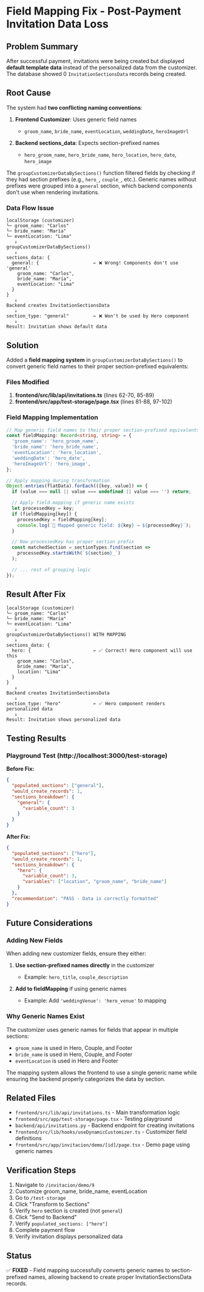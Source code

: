 # Field Mapping Fix - Post-Payment Invitation Data Loss

## Problem Summary

After successful payment, invitations were being created but displayed **default template data** instead of the personalized data from the customizer. The database showed 0 `InvitationSectionsData` records being created.

## Root Cause

The system had **two conflicting naming conventions**:

1. **Frontend Customizer**: Uses generic field names
   - `groom_name`, `bride_name`, `eventLocation`, `weddingDate`, `heroImageUrl`

2. **Backend sections_data**: Expects section-prefixed names
   - `hero_groom_name`, `hero_bride_name`, `hero_location`, `hero_date`, `hero_image`

The `groupCustomizerDataBySections()` function filtered fields by checking if they had section prefixes (e.g., `hero_`, `couple_`, etc.). Generic names without prefixes were grouped into a `general` section, which backend components don't use when rendering invitations.

### Data Flow Issue

```
localStorage (customizer)
└─ groom_name: "Carlos"
└─ bride_name: "María"
└─ eventLocation: "Lima"
   ↓
groupCustomizerDataBySections()
   ↓
sections_data: {
  general: {                    ← ❌ Wrong! Components don't use 'general'
    groom_name: "Carlos",
    bride_name: "María",
    eventLocation: "Lima"
  }
}
   ↓
Backend creates InvitationSectionsData
   ↓
section_type: "general"         ← ❌ Won't be used by Hero component
   ↓
Result: Invitation shows default data
```

## Solution

Added a **field mapping system** in `groupCustomizerDataBySections()` to convert generic field names to their proper section-prefixed equivalents:

### Files Modified

1. **frontend/src/lib/api/invitations.ts** (lines 62-70, 85-89)
2. **frontend/src/app/test-storage/page.tsx** (lines 81-88, 97-102)

### Field Mapping Implementation

```typescript
// Map generic field names to their proper section-prefixed equivalents
const fieldMapping: Record<string, string> = {
  'groom_name': 'hero_groom_name',
  'bride_name': 'hero_bride_name',
  'eventLocation': 'hero_location',
  'weddingDate': 'hero_date',
  'heroImageUrl': 'hero_image',
};

// Apply mapping during transformation
Object.entries(flatData).forEach(([key, value]) => {
  if (value === null || value === undefined || value === '') return;

  // Apply field mapping if generic name exists
  let processedKey = key;
  if (fieldMapping[key]) {
    processedKey = fieldMapping[key];
    console.log(`🔄 Mapped generic field: ${key} → ${processedKey}`);
  }

  // Now processedKey has proper section prefix
  const matchedSection = sectionTypes.find(section =>
    processedKey.startsWith(`${section}_`)
  );

  // ... rest of grouping logic
});
```

## Result After Fix

```
localStorage (customizer)
└─ groom_name: "Carlos"
└─ bride_name: "María"
└─ eventLocation: "Lima"
   ↓
groupCustomizerDataBySections() WITH MAPPING
   ↓
sections_data: {
  hero: {                       ← ✅ Correct! Hero component will use this
    groom_name: "Carlos",
    bride_name: "María",
    location: "Lima"
  }
}
   ↓
Backend creates InvitationSectionsData
   ↓
section_type: "hero"            ← ✅ Hero component renders personalized data
   ↓
Result: Invitation shows personalized data
```

## Testing Results

### Playground Test (http://localhost:3000/test-storage)

**Before Fix:**
```json
{
  "populated_sections": ["general"],
  "would_create_records": 1,
  "sections_breakdown": {
    "general": {
      "variable_count": 3
    }
  }
}
```

**After Fix:**
```json
{
  "populated_sections": ["hero"],
  "would_create_records": 1,
  "sections_breakdown": {
    "hero": {
      "variable_count": 3,
      "variables": ["location", "groom_name", "bride_name"]
    }
  },
  "recommendation": "PASS - Data is correctly formatted"
}
```

## Future Considerations

### Adding New Fields

When adding new customizer fields, ensure they either:

1. **Use section-prefixed names directly** in the customizer
   - Example: `hero_title`, `couple_description`

2. **Add to fieldMapping** if using generic names
   - Example: Add `'weddingVenue': 'hero_venue'` to mapping

### Why Generic Names Exist

The customizer uses generic names for fields that appear in multiple sections:
- `groom_name` is used in Hero, Couple, and Footer
- `bride_name` is used in Hero, Couple, and Footer
- `eventLocation` is used in Hero and Footer

The mapping system allows the frontend to use a single generic name while ensuring the backend properly categorizes the data by section.

## Related Files

- `frontend/src/lib/api/invitations.ts` - Main transformation logic
- `frontend/src/app/test-storage/page.tsx` - Testing playground
- `backend/api/invitations.py` - Backend endpoint for creating invitations
- `frontend/src/lib/hooks/useDynamicCustomizer.ts` - Customizer field definitions
- `frontend/src/app/invitacion/demo/[id]/page.tsx` - Demo page using generic names

## Verification Steps

1. Navigate to `/invitacion/demo/9`
2. Customize groom_name, bride_name, eventLocation
3. Go to `/test-storage`
4. Click "Transform to Sections"
5. Verify `hero` section is created (not `general`)
6. Click "Send to Backend"
7. Verify `populated_sections: ["hero"]`
8. Complete payment flow
9. Verify invitation displays personalized data

## Status

✅ **FIXED** - Field mapping successfully converts generic names to section-prefixed names, allowing backend to create proper InvitationSectionsData records.
